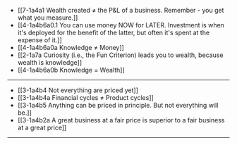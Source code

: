 - [[7-1a4a1 Wealth created ≠ the P&L of a business. Remember - you get what you measure.]]
- [[4-1a4b6a0.1 You can use money NOW for LATER. Investment is when it's deployed for the benefit of the latter, but often it's spent at the expense of it.]]
- [[4-1a4b6a0a Knowledge ≠ Money]]
- [[2-1a7a Curiosity (i.e., the Fun Criterion) leads you to wealth, because wealth is knowledge]]
- [[4-1a4b6a0b Knowledge = Wealth]]
---
- [[3-1a4b4 Not everything are priced yet]]
- [[3-1a4b4a Financial cycles ≠ Product cycles]]
- [[3-1a4b5 Anything can be priced in principle. But not everything will be.]]
- [[3-1a4b2a A great business at a fair price is superior to a fair business at a great price]]
---
